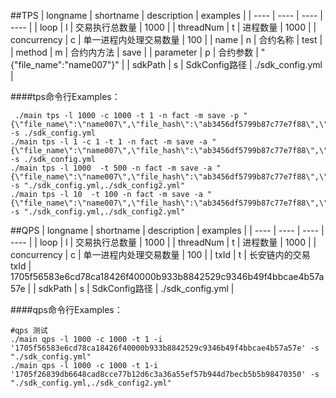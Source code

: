 
##TPS
|  longname   |  shortname   | description  | examples  |
|  ----  | ----  | ----  | ----  |
| loop  | l | 交易执行总数量 | 1000 |
| threadNum  | t | 进程数量 | 1000 |
| concurrency  | c | 单一进程内处理交易数量 | 100 |
| name  | n | 合约名称 | test |
| method  | m | 合约内方法 | save |
| parameter  | p | 合约参数 | "{\"file_name\":\"name007\"}" |
| sdkPath  | s | SdkConfig路径 | ./sdk_config.yml |

####tps命令行Examples：
```shell
 ./main tps -l 1000 -c 1000 -t 1 -n fact -m save -p "{\"file_name\":\"name007\",\"file_hash\":\"ab3456df5799b87c77e7f88\",\"time\":\"65432ç34\"}" -s ./sdk_config.yml
./main tps -l 1 -c 1 -t 1 -n fact -m save -a "{\"file_name\":\"name007\",\"file_hash\":\"ab3456df5799b87c77e7f88\",\"time\":\"6543234\"}" -s ./sdk_config.yml
./main tps -l 1000  -t 500 -n fact -m save -a "{\"file_name\":\"name007\",\"file_hash\":\"ab3456df5799b87c77e7f88\",\"time\":\"6543234\"}" -s "./sdk_config.yml,./sdk_config2.yml"
./main tps -l 10  -t 100 -n fact -m save -a "{\"file_name\":\"name007\",\"file_hash\":\"ab3456df5799b87c77e7f88\",\"time\":\"6543234\"}" -s "./sdk_config.yml,./sdk_config2.yml"
```


##QPS
|  longname   |  shortname   | description  | examples  |
|  ----  | ----  | ----  | ----  |
| loop  | l | 交易执行总数量 | 1000 |
| threadNum  | t | 进程数量 | 1000 |
| concurrency  | c | 单一进程内处理交易数量 | 100 |
| txId  | t | 长安链内的交易txId | 1705f56583e6cd78ca18426f40000b933b8842529c9346b49f4bbcae4b57a57e |
| sdkPath  | s | SdkConfig路径 | ./sdk_config.yml |

####qps命令行Examples：
```shell
#qps 测试
./main qps -l 1000 -c 1000 -t 1 -i '1705f56583e6cd78ca18426f40000b933b8842529c9346b49f4bbcae4b57a57e' -s "./sdk_config.yml"
./main qps -l 1000 -c 1000 -t 1-i '1705f26839db6648cad8cce77b12d6c3a36a55ef57b944d7becb5b5b98470350' -s "./sdk_config.yml,./sdk_config2.yml"
```
